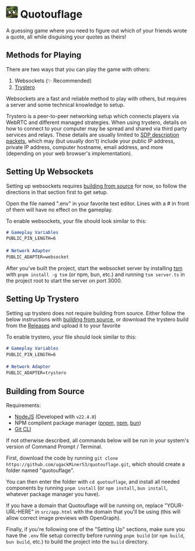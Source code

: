 # <img src="./static/favicon.svg" width="32" alt="Quotouflage Logo" />  Quotouflage

A guessing game where you need to figure out which of your friends wrote a quote, all while disguising your quotes as theirs!


## Methods for Playing

There are two ways that you can play the game with others:  
1. Websockets (✨ Recommended)
2. [Trystero](https://github.com/dmotz/trystero)

Websockets are a fast and reliable method to play with others, but requires a server and some technical knowledge to setup.

Trystero is a peer-to-peer networking setup which connects players via WebRTC and different managed strategies. When using trystero, details on how to connect to your computer may be spread and shared via third party services and relays. These details are usually limited to [SDP description packets](https://en.wikipedia.org/wiki/Session_Description_Protocol), which may (but usually don't) include your public IP address, private IP address, computer hostname, email address, and more (depending on your web browser's implementation).

## Setting Up Websockets

Setting up websockets requires [building from source](#building-from-source) for now, so follow the directions in that section first to get setup.

Open the file named ".env" in your favorite text editor. Lines with a \# in front of them will have no effect on the gameplay.

To enable websockets, your file should look similar to this:
```md
# Gameplay Variables
PUBLIC_PIN_LENGTH=6

# Network Adapter
PUBLIC_ADAPTER=websocket
```

After you've built the project, start the websocket server by installing [tsm](https://github.com/lukeed/tsm) with `pnpm install -g tsm` (or npm, bun, etc.) and running `tsm server.ts` in the project root to start the server on port 3000.

## Setting Up Trystero

Setting up trystero does not require building from source. Either follow the below instructions with [building from source](#building-from-source), or download the trystero build from the [Releases](https://github.com/ugackMiner53/quotouflage/releases) and upload it to your favorite

To enable trystero, your file should look similar to this:
```md
# Gameplay Variables
PUBLIC_PIN_LENGTH=6

# Network Adapter
PUBLIC_ADAPTER=trystero
```


## Building from Source

Requirements:
- [NodeJS](https://nodejs.org/en) (Developed with `v22.4.0`)
- NPM complient package manager ([pnpm](https://pnpm.io/), [npm](https://docs.npmjs.com/cli/v7/configuring-npm/install), [bun](https://bun.sh/))
- [Git CLI](https://git-scm.com/)

If not otherwise described, all commands below will be run in your system's version of Command Prompt / Terminal.

First, download the code by running `git clone https://github.com/ugackMiner53/quotouflage.git`, which should create a folder named "quotouflage".

You can then enter the folder with `cd quotouflage`, and install all needed components by running `pnpm install` (or `npm install`, `bun install`, whatever package manager you have).

If you have a domain that Quotouflage will be running on, replace "YOUR-URL-HERE" in `src/app.html` with the domain that you'll be using (this will allow correct image previews with OpenGraph).

Finally, if you're following one of the "Setting Up" sections, make sure you have the `.env` file setup correctly before running `pnpm build` (or `npm build`, `bun build`, etc.) to build the project into the `build` directory.